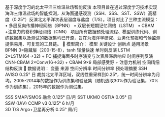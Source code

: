 基于深度学习的北太平洋三维温盐场智能反演
本项目旨在通过深度学习技术实现海洋三维温盐场的智能探测，从海面遥感观测（SSH、SSS、SST、SSW）高精度（0.25°）反演北太平洋次表层温度与盐度（T/S）。项目对比了三种主流模型：
• 多层反向传播神经网络（BPNN）
• 双层长短期记忆网络（LSTM）
• CBAM +注意力的卷积神经网络（CNN）
项目所有数据预处理流程、模型训练代码、训练数据集以及测试的数据集均已开源，旨在为海洋学研究、业务化预报和气候监测提供易用、可复现的工具链。
	模型简介：
模型	关键设计	创新点	适用场景
BPNN	3×隐藏层（200-15-8），tanh	轻量快速	单时刻反演
LSTM	2×LSTM(64→32) + FC	捕捉海面多时序演变与次表层滞后响应	时间序列反演
CNN-CBAM	2×Conv(16→32) + CBAM	9×9 局部感受野 + 注意力机制	空间精细结构反演
	数据说明：
变量	来源	空间分辨率	时间分辨率	预处理摘要
SSH	AVISO	0.25°	日	裁剪北太平洋区域，双线性重采样到0.25°，统一时间分辨率为月均。2005-2014年的数据作为训练集和验证集（随机选取30%作为验证集，70%作为训练集），2015年的数据作为测试集。

SSS	SMAP/SMOS 融合	0.125°	日/月	
SST	UKMO OSTIA	0.05°	日	
SSW (U/V)	CCMP v3	0.125°	6 h/月	
3D T/S	Argo+卫星再分析	0.25°	周/月	

